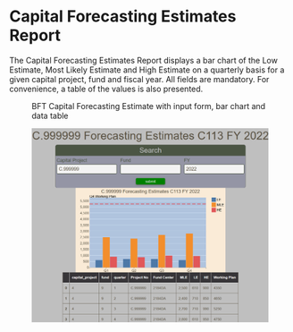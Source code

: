 # Capital Forecasting Estimates Report

The Capital Forecasting Estimates Report displays a bar chart of the Low Estimate, Most Likely Estimate and High Estimate on a quarterly basis for a given capital project, fund and fiscal year.  All fields are mandatory.  For convenience, a table of the values is also presented.

<figure markdown>
<figcaption>BFT Capital Forecasting Estimate with input form, bar chart and data table</figcaption>

![](images/report-capital-forecasting-estimate.png)
</figure>
